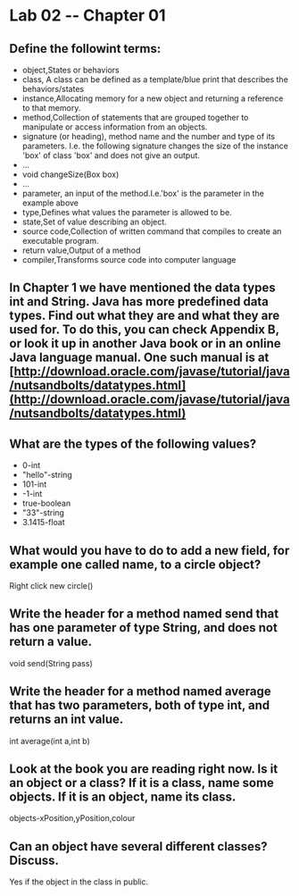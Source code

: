 # Lab 02 -- Chapter 01

## Define the followint terms:
* object,States or behaviors
* class, A class can be defined as a template/blue print that describes the behaviors/states
* instance,Allocating memory for a new object and returning a reference to that memory.
* method,Collection of statements that are grouped together to manipulate or access information from an objects.
* signature (or heading), method name and the number and type of its parameters. I.e. the following signature changes the size of the instance 'box' of class 'box' and does not give an output.
* ...
* void changeSize(Box box)
* ...
* parameter, an input of the method.I.e.'box' is the parameter in the example above
* type,Defines what values the parameter is allowed to be.
* state,Set of value describing an object.
* source code,Collection of written command that compiles to create an executable program.
* return value,Output of a method
* compiler,Transforms source code into computer language

## In Chapter 1 we have mentioned the data types int and String. Java has more predefined data types. Find out what they are and what they are used for. To do this, you can check Appendix B, or look it up in another Java book or in an online Java language manual. One such manual is at [http://download.oracle.com/javase/tutorial/java/nutsandbolts/datatypes.html](http://download.oracle.com/javase/tutorial/java/nutsandbolts/datatypes.html)

## What are the types of the following values?

* 0-int
* "hello"-string
* 101-int
* -1-int
* true-boolean
* "33"-string
* 3.1415-float

## What would you have to do to add a new field, for example one called name, to a circle object?
Right click new circle()
## Write the header for a method named send that has one parameter of type String, and does not return a value.
void send(String pass)
## Write the header for a method named average that has two parameters, both of type int, and returns an int value.
int average(int a,int b)
## Look at the book you are reading right now. Is it an object or a class? If it is a class, name some objects. If it is an object, name its class.
objects-xPosition,yPosition,colour
## Can an object have several different classes? Discuss.
Yes if the object in the class in public.
